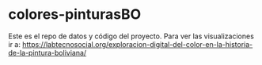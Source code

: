 # colores-pinturasBO

Este es el repo de datos y código del proyecto. Para ver las visualizaciones ir a: https://labtecnosocial.org/exploracion-digital-del-color-en-la-historia-de-la-pintura-boliviana/
